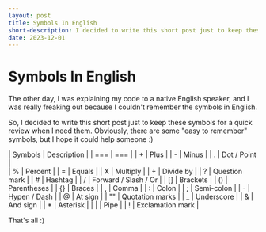 ```yaml
---
layout: post
title: Symbols In English
short-description: I decided to write this short post just to keep these symbols for a quick review when...
date: 2023-12-01
---
```


# Symbols In English

The other day, I was explaining my code to a native English speaker, and I was really freaking out because I couldn't remember the symbols in English.

So, I decided to write this short post just to keep these symbols for a quick review when I need them. Obviously, there are some "easy to remember" symbols, but I hope it could help someone :)

| Symbols | Description           |
| ===     | ===                   |
| \+      |  Plus                 |
| \-      | Minus                 | 
| \.      | Dot / Point           |    
| %       | Percent               |
| =       | Equals                |
| X       | Multiply              |
| ÷       | Divide by             |
| ?       | Question mark         |
| \#      | Hashtag               |
| /       | Forward / Slash / Or  |
| \[\]    | Brackets              |
| \(\)    | Parentheses           |
| \{\}    | Braces                |
| ,       | Comma                 |
| :       | Colon                 |
| ;       | Semi-colon            |
| \-      | Hypen / Dash          |
| @       | At sign               |
| ""      | Quotation marks       |
| \_      | Underscore            |
| &       | And sign              |
| \*      | Asterisk              |
| \|      | Pipe                  |
| \!      | Exclamation mark      |

That's all :)
